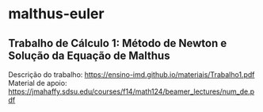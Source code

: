 # malthus-euler
## Trabalho de Cálculo 1: Método de Newton e Solução da Equação de Malthus

Descrição do trabalho: https://ensino-imd.github.io/materiais/Trabalho1.pdf
Material de apoio: https://jmahaffy.sdsu.edu/courses/f14/math124/beamer_lectures/num_de.pdf
